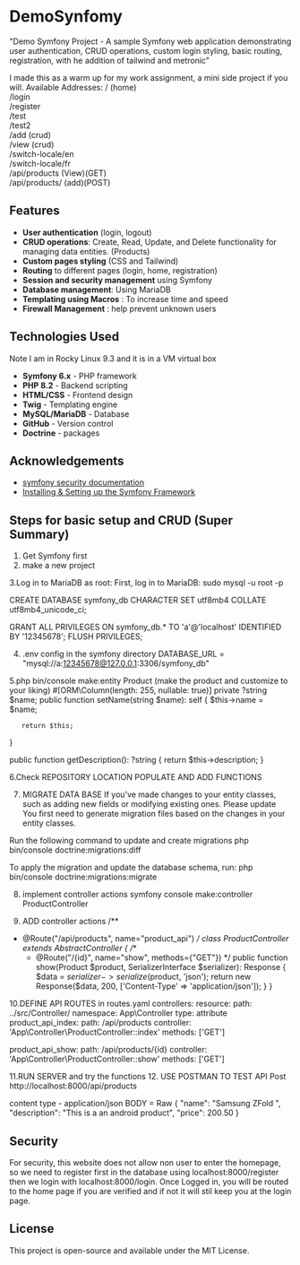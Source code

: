 
# DemoSynfomy

"Demo Symfony Project - A sample Symfony web application demonstrating user authentication, CRUD operations, custom login styling, basic routing, registration, with he addition of tailwind and metronic"

I made this as a warm up for my work assignment, a mini side project if you will.
Available Addresses:
/ (home) <br />
/login   <br />
/register <br />
/test     <br />
/test2   <br />
/add    (crud)  <br />
/view   (crud)  <br />
/switch-locale/en  <br />
/switch-locale/fr   <br />
/api/products   (View)(GET)  <br />
/api/products/  (add)(POST)   <br />


## Features

- **User authentication** (login, logout)
- **CRUD operations**: Create, Read, Update, and Delete functionality for managing data entities. (Products)
- **Custom pages styling** (CSS and Tailwind)
- **Routing** to different pages (login, home, registration)
- **Session and security management** using Symfony
- **Database management**: Using MariaDB
- **Templating using Macros** : To increase time and speed
- **Firewall Management** : help prevent unknown users





## Technologies Used
Note I am in Rocky Linux 9.3 and it is in a VM virtual box


- **Symfony 6.x** - PHP framework
- **PHP 8.2** - Backend scripting
- **HTML/CSS** - Frontend design
- **Twig** - Templating engine
- **MySQL/MariaDB** - Database
- **GitHub** - Version control
- **Doctrine** - packages

## Acknowledgements

 - [symfony security documentation](https://symfony.com/doc/current/security.html#the-user)
 - [Installing & Setting up the Symfony Framework](https://symfony.com/doc/current/setup.html)

## Steps for basic setup and CRUD (Super Summary)
1. Get Symfony first
2. make a new project

3.Log in to MariaDB as root: First, log in to MariaDB:
sudo mysql -u root -p

CREATE DATABASE symfony_db CHARACTER SET utf8mb4 COLLATE utf8mb4_unicode_ci;

GRANT ALL PRIVILEGES ON symfony_db.* TO 'a'@'localhost' IDENTIFIED BY '12345678';
FLUSH PRIVILEGES;

4. .env config in the symfony directory
DATABASE_URL = "mysql://a:12345678@127.0.0.1:3306/symfony_db"

5.php bin/console make:entity Product  (make the product and customize to your liking)
#[ORM\Column(length: 255, nullable: true)]
   private ?string $name;
public function setName(string $name): self
   {
       $this->name = $name;

       return $this;
   }


   public function getDescription(): ?string
   {
       return $this->description;
   }


6.Check REPOSITORY LOCATION
 POPULATE AND ADD FUNCTIONS



7. MIGRATE DATA BASE
If you’ve made changes to your entity classes, such as adding new fields or modifying existing ones. Please update
You first need to generate migration files based on the changes in your entity classes.

Run the following command to update and create migrations
php bin/console doctrine:migrations:diff

To apply the migration and update the database schema, run:
php bin/console doctrine:migrations:migrate

8. implement controller actions
symfony console make:controller ProductController

9. ADD controller actions
/**
* @Route("/api/products", name="product_api")
*/
class ProductController extends AbstractController
{
     /**
    * @Route("/{id}", name="show", methods={"GET"})
    */
   public function show(Product $product, SerializerInterface $serializer): Response
   {
       $data = $serializer->serialize($product, 'json');
       return new Response($data, 200, ['Content-Type' => 'application/json']);
   }
}

10.DEFINE API ROUTES in routes.yaml 
controllers:
   resource:
       path: ../src/Controller/
       namespace: App\Controller
   type: attribute
product_api_index:
   path: /api/products
   controller: 'App\Controller\ProductController::index'
   methods: ['GET']


product_api_show:
   path: /api/products/{id}
   controller: 'App\Controller\ProductController::show'
   methods: ['GET']


11.RUN SERVER and try the functions
12. USE POSTMAN TO TEST API
Post http://localhost:8000/api/products
 
content type - application/json
BODY = Raw
{
    "name": "Samsung ZFold ",
    "description": "This is a an android product",
    "price": 200.50
}


## Security 
For security, this website does not allow non user to enter the homepage, so we need to register first in the database using localhost:8000/register then we login with localhost:8000/login. Once Logged in, you will be routed to the home page if you are verified and if not it will stil keep you at the login page.

## License
This project is open-source and available under the MIT License.
